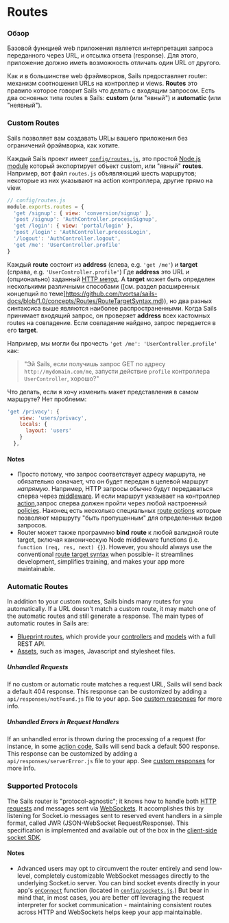 # Routes

### Обзор

Базовой функцией web приложения является интерпретация запроса переданного через URL, и отсылка ответа (response).  Для этого, приложение должно иметь возможность отличать один URL от другого.

Как и в большинстве web фрэймворков, Sails предоставляет router: механизм соотношения URLs на контроллер и views.  **Routes** это правило которое говорит Sails что делать с входящим запросом.  Есть два основных типа routes в Sails: **custom** (или "явный") и **automatic** (или "неявный").


### Custom Routes

Sails позволяет вам создавать URLы вашего приложения без ограничений фрэймворка, как хотите.

Каждый Sails проект имеет [`config/routes.js`](http://sailsjs.com/documentation/reference/sails.config/sails.config.routes.html), это простой [Node.js module](http://nodejs.org/api/modules.html) который экспортирует объект custom, или "явный" **routes**. Например, вот файл `routes.js` объявляющий шесть маршрутов; некоторые из них указывают на action контроллера, другие прямо на view.

```javascript
// config/routes.js
module.exports.routes = {
  'get /signup': { view: 'conversion/signup' },
  'post /signup': 'AuthController.processSignup',
  'get /login': { view: 'portal/login' },
  'post /login': 'AuthController.processLogin',
  '/logout': 'AuthController.logout',
  'get /me': 'UserController.profile'
}
```


Каждый **route** состоит из **address** (слева, e.g. `'get /me'`) и **target** (справа, e.g. `'UserController.profile'`)  Где **address** это URL и (опционально) заданный [HTTP метод](http://en.wikipedia.org/wiki/Hypertext_Transfer_Protocol#Request_methods). А **target** может быть определен несколькими различными способами ([см. раздел расширенных концепций по теме]https://github.com/tvortsa/sails-docs/blob/1.0/concepts/Routes/RouteTargetSyntax.md)), но два разных синтаксиса выше являются наиболее распространенными.  Когда Sails принимает входящий запрос, он проверяет **address** всех кастомных routes на совпадение.  Если совпадение найдено, запрос передается в его **target**.

Например, мы могли бы прочесть `'get /me': 'UserController.profile'` как:

> "Эй Sails, если получишь запрос GET по адресу `http://mydomain.com/me`, запусти действие `profile` контроллера `UserController`, хорошо?"

Что делать, если я хочу изменить макет представления в самом маршруте?  Нет проблемм:

```javascript
'get /privacy': {
    view: 'users/privacy',
    locals: {
      layout: 'users'
    }
  },
```

#### Notes
+ Просто потому, что запрос соответствует адресу маршрута, не обязательно означает, что он будет передан в целевой маршрут  _напрямую_.  Например, HTTP запросы обычно будут передаваться сперва через [middleware](http://sailsjs.com/documentation/concepts/Middleware).  И если маршрут указывает на контроллер [action](http://sailsjs.com/documentation/concepts/Controllers?q=actions),запрос сперва должен пройти через любой настроенный [policies](http://sailsjs.com/documentation/concepts/Policies). Наконец есть несколько специальных [route options](http://sailsjs.com/documentation/concepts/Routes/RouteTargetSyntax.html?q=route-target-options) которые позволяют маршруту "быть пропущенным" для определенных видов запросов.
+ Router может также программно **bind**  **route** к любой валидной route target, включая каноническую Node middleware functions (i.e. `function (req, res, next) {}`).  However, you should always use the conventional [route target syntax](http://sailsjs.com/documentation/concepts/Routes/RouteTargetSyntax.html) when possible- it streamlines development, simplifies training, and makes your app more maintainable.



### Automatic Routes

In addition to your custom routes, Sails binds many routes for you automatically.  If a URL doesn't match a custom route, it may match one of the automatic routes and still generate a response.  The main types of automatic routes in Sails are:

* [Blueprint routes](http://sailsjs.com/documentation/reference/blueprint-api?q=blueprint-routes), which provide your [controllers](http://sailsjs.com/documentation/concepts/Controllers) and [models](http://sailsjs.com/documentation/concepts/ORM/Models.html) with a full REST API.
* [Assets](http://sailsjs.com/documentation/concepts/Assets), such as images, Javascript and stylesheet files.


##### Unhandled Requests

If no custom or automatic route matches a request URL, Sails will send back a default 404 response.  This response can be customized by adding a `api/responses/notFound.js` file to your app.  See [custom responses](http://sailsjs.com/documentation/concepts/extending-sails/custom-responses) for more info.

##### Unhandled Errors in Request Handlers

If an unhandled error is thrown during the processing of a request (for instance, in some [action code](http://sailsjs.com/documentation/concepts/actions-and-controllers), Sails will send back a default 500 response. This response can be customized by adding a `api/responses/serverError.js` file to your app.  See [custom responses](http://sailsjs.com/documentation/concepts/extending-sails/custom-responses) for more info.

### Supported Protocols

The Sails router is "protocol-agnostic"; it knows how to handle both [HTTP requests](http://en.wikipedia.org/wiki/Hypertext_Transfer_Protocol) and messages sent via [WebSockets](http://en.wikipedia.org/wiki/Websockets). It accomplishes this by listening for Socket.io messages sent to reserved event handlers in a simple format, called JWR (JSON-WebSocket Request/Response).  This specification is implemented and available out of the box in the [client-side socket SDK](http://sailsjs.com/documentation/reference/websockets/sails.io.js).



#### Notes
+ Advanced users may opt to circumvent the router entirely and send low-level, completely customizable WebSocket messages directly to the underlying Socket.io server.  You can bind socket events directly in your app's [`onConnect`](http://sailsjs.com/documentation/reference/sails.config/sails.config.sockets.html?q=commonlyused-options) function (located in [`config/sockets.js`](http://sailsjs.com/documentation/anatomy/myApp/config/sockets.js.html).)  But bear in mind that, in most cases, you are better off leveraging the request interpreter for socket communication - maintaining consistent routes across HTTP and WebSockets helps keep your app maintainable.




<docmeta name="displayName" value="Routes">
